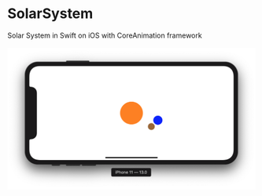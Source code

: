 # SolarSystem
Solar System in Swift on iOS with CoreAnimation framework
<br><br>
![Solar System](SolarSystem.png)
